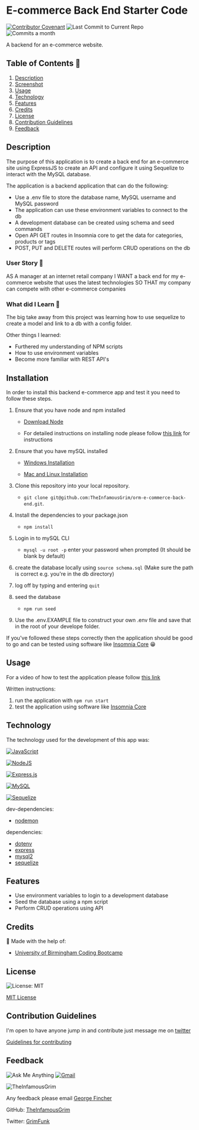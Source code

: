 # E-commerce Back End Starter Code

[![Contributor Covenant](https://img.shields.io/badge/Contributor%20Covenant-2.1-4baaaa.svg)](code_of_conduct.md)
![Last Commit to Current Repo](https://img.shields.io/github/last-commit/TheInfamousGrim/orm-e-commerce-back-end)
![Commits a month](https://img.shields.io/github/commit-activity/m/TheInfamousGrim/orm-e-commerce-back-end)

A backend for an e-commerce website.

## Table of Contents 📃

1. [Description](#description)
2. [Screenshot](#screenshot)
3. [Usage](#usage)
4. [Technology](#technology)
5. [Features](#features)
6. [Credits](#credits)
7. [License](#license)
8. [Contribution Guidelines](#contribution-guidelines)
9. [Feedback](#feedback)

## Description

The purpose of this application is to create a back end for an e-commerce site using ExpressJS to create an API and configure it using Sequelize to interact with the MySQL database.

The application is a backend application that can do the following:

- Use a .env file to store the database name, MySQL username and MySQL password
- The application can use these environment variables to connect to the db
- A development database can be created using schema and seed commands
- Open API GET routes in Insomnia core to get the data for categories, products or tags
- POST, PUT and DELETE routes will perform CRUD operations on the db

### User Story 👤

AS A manager at an internet retail company
I WANT a back end for my e-commerce website that uses the latest technologies
SO THAT my company can compete with other e-commerce companies

### What did I Learn 🏫

The big take away from this project was learning how to use sequelize to create a model and link to a db with a config folder.

Other things I learned:

- Furthered my understanding of NPM scripts
- How to use environment variables
- Become more familiar with REST API's

## Installation

In order to install this backend e-commerce app and test it you need to follow these steps.

1. Ensure that you have node and npm installed

   - [Download Node](https://nodejs.org/en/download/)

   - For detailed instructions on installing node please follow [this link](https://docs.npmjs.com/downloading-and-installing-node-js-and-npm) for instructions

2. Ensure that you have mySQL installed

   - [Windows Installation](https://community.chocolatey.org/packages/mysql)

   - [Mac and Linux Installation](https://formulae.brew.sh/formula/mysql#default)

3. Clone this repository into your local repository.

   - `git clone git@github.com:TheInfamousGrim/orm-e-commerce-back-end.git`.

4. Install the dependencies to your package.json

   - `npm install`

5. Login in to mySQL CLI

   - `mysql -u root -p` enter your password when prompted (It should be blank by default)

6. create the database locally using `source schema.sql` (Make sure the path is correct e.g. you're in the db directory)

7. log off by typing and entering `quit`

8. seed the database

   - `npm run seed`

9. Use the .env.EXAMPLE file to construct your own .env file and save that in the root of your develope folder.

If you've followed these steps correctly then the application should be good to go and can be tested using software like [Insomnia Core](https://insomnia.rest/) 😁

## Usage

For a video of how to test the application please follow [this link](https://youtu.be/a-TJBFs2SRo)

Written instructions:

1. run the application with `npm run start`
2. test the application using software like [Insomnia Core](https://insomnia.rest/)

## Technology

The technology used for the development of this app was:

[![JavaScript](https://img.shields.io/badge/JavaScript-323330?style=for-the-badge&logo=javascript&logoColor=F7DF1E)](https://www.javascript.com/)

[![NodeJS](https://img.shields.io/badge/node.js-6DA55F?style=for-the-badge&logo=node.js&logoColor=white)](https://nodejs.org/en/)

[![Express.js](https://img.shields.io/badge/express.js-%23404d59.svg?style=for-the-badge&logo=express&logoColor=%2361DAFB)](https://expressjs.com/)

[![MySQL](https://img.shields.io/badge/MySQL-005C84?style=for-the-badge&logo=mysql&logoColor=white)](https://dev.mysql.com/)

[![Sequelize](https://img.shields.io/badge/Sequelize-52B0E7?style=for-the-badge&logo=Sequelize&logoColor=white)](https://sequelize.org/)

dev-dependencies:

- [nodemon](https://www.npmjs.com/package/nodemon)

dependencies:

- [dotenv](https://www.npmjs.com/package/inquirer)
- [express](https://www.npmjs.com/package/express)
- [mysql2](https://www.npmjs.com/package/mysql2)
- [sequelize](https://www.npmjs.com/package/sequelize)

## Features

- Use environment variables to login to a development database
- Seed the database using a npm script
- Perform CRUD operations using API

## Credits

🙏 Made with the help of:

- [University of Birmingham Coding Bootcamp](https://www.birmingham.ac.uk/postgraduate/courses/cpd/coding-boot-camp.aspx)

## License

![License: MIT](https://img.shields.io/github/license/TheInfamousGrim/orm-e-commerce-back-end?color=yellow)

[MIT License](/LICENSE)

## Contribution Guidelines

I'm open to have anyone jump in and contribute just message me on [twitter](https://twitter.com/VaporWhy)

[Guidelines for contributing](/code_of_conduct.md)

## Feedback

![Ask Me Anything](https://img.shields.io/badge/Ask%20me-anything-1abc9c.svg)
[![Gmail](https://img.shields.io/badge/Gmail-D14836?style=for-the-badge&logo=gmail&logoColor=white)](mailto:finchergeorge1@gmail.com)

<img src="https://avatars.githubusercontent.com/u/89855075?v=4" alt="TheInfamousGrim">

Any feedback please email [George Fincher](mailto:finchergeorge1@gmail.com)

GitHub: [TheInfamousGrim](https://api.github.com/users/TheInfamousGrim)

Twitter: [GrimFunk](https://twitter.com/VaporWhy)
